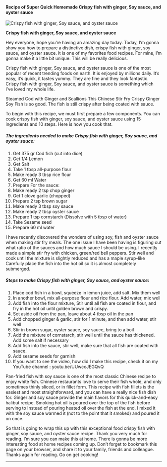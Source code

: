             

#### Recipe of Super Quick Homemade Crispy fish with ginger, Soy sauce, and oyster sauce

![Crispy fish with ginger, Soy sauce, and oyster sauce](https://img-global.cpcdn.com/recipes/705c69b9da917b02/751x532cq70/crispy-fish-with-ginger-soy-sauce-and-oyster-sauce-recipe-main-photo.jpg)

**Crispy fish with ginger, Soy sauce, and oyster sauce**

Hey everyone, hope you’re having an amazing day today. Today, I’m gonna show you how to prepare a distinctive dish, crispy fish with ginger, soy sauce, and oyster sauce. It is one of my favorites food recipes. For mine, I’m gonna make it a little bit unique. This will be really delicious.

Crispy fish with ginger, Soy sauce, and oyster sauce is one of the most popular of recent trending foods on earth. It is enjoyed by millions daily. It’s easy, it’s quick, it tastes yummy. They are fine and they look fantastic. Crispy fish with ginger, Soy sauce, and oyster sauce is something which I’ve loved my whole life.

Steamed Cod with Ginger and Scallions This Chinese Stir Fry Crispy Ginger Soy Fish is so good. The fish is still crispy after being coated with sauce.

To begin with this recipe, we must first prepare a few components. You can cook crispy fish with ginger, soy sauce, and oyster sauce using 15 ingredients and 10 steps. Here is how you cook that.

##### The ingredients needed to make Crispy fish with ginger, Soy sauce, and oyster sauce:

1.  Get 375 gr Cod fish (cut into dice)
2.  Get 1/4 Lemon
3.  Get Salt
4.  Take 1 tbsp all-purpose flour
5.  Make ready 3 tbsp rice flour
6.  Get 60 ml Water
7.  Prepare For the sauce:
8.  Make ready 2 tsp chop ginger
9.  Get 1 clove garlic (chopped)
10.  Prepare 2 tsp brown sugar
11.  Make ready 3 tbsp soy sauce
12.  Make ready 2 tbsp oyster sauce
13.  Prepare 1 tsp cornstarch (Dissolve with 5 tbsp of water)
14.  Take Sesame seed
15.  Prepare 60 ml water

I have recently discovered the wonders of using soy, fish and oyster sauce when making stir fry meals. The one issue I have been having is figuring out what ratio of the sauces and how much sauce I should be using. I recently made a simple stir fry with chicken, green/red bell peppers. Stir well and cook until the mixture is slightly reduced and has a maple syrup-like Carefully place the fish into the hot oil so it is almost completely submerged.

##### Steps to make Crispy fish with ginger, Soy sauce, and oyster sauce:

1.  Place cod fish in a bowl, squeeze in lemon juice, add salt. Mix them well
2.  In another bowl, mix all-purpose flour and rice flour. Add water, mix well
3.  Add fish into the flour mixture, Stir until all fish are coated in flour, and fry in the hot oil until golden brown and crispy.
4.  Set aside oil from the pan, leave about 4 tbsp oil in the pan
5.  Add chopped ginger & garlic, stir for 1 minute, and then add water, stir well
6.  Stir in brown sugar, oyster sauce, soy sauce, bring to a boil
7.  Add the mixture of cornstarch, stir well until the sauce has thickened. Add some salt if necessary
8.  Add fish into the sauce, stir well, make sure that all fish are coated with sauce.
9.  Add sesame seeds for garnish
10.  If you want to see the video, how did I make this recipe, check it on my YouTube channel : youtu.be/UUwccJEGQvQ

Pan-fried fish with soy sauce is one of the most classic Chinese recipe to enjoy white fish. Chinese restaurants love to serve their fish whole, and only sometimes thinly sliced, or in fillet form. This recipe with fish fillets is the easiest and most straightforward, and you can have a really nice fish dish for. Ginger and soy sauce provide the main flavors for this quick-and-easy halibut recipe. Smoking hot oil is poured over the top of the fish before serving to Instead of pouring heated oil over the fish at the end, I mixed it with the soy sauce warmed it (not to the point that it smoked) and poured it on once.

So that is going to wrap this up with this exceptional food crispy fish with ginger, soy sauce, and oyster sauce recipe. Thank you very much for reading. I’m sure you can make this at home. There is gonna be more interesting food at home recipes coming up. Don’t forget to bookmark this page on your browser, and share it to your family, friends and colleague. Thanks again for reading. Go on get cooking!

* * *